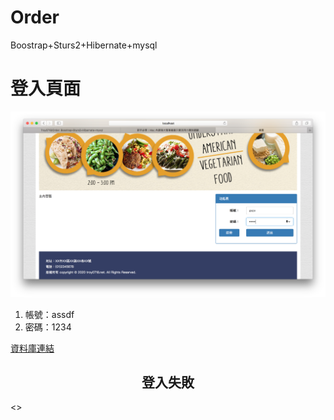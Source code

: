 # Order
Boostrap+Sturs2+Hibernate+mysql

<h1 align="center>簡易訂單管理系統</h1>
<h2 align="center">登入頁面</h2>

<img src="https://github.com/Troy0718/Order/blob/main/作品畫面/首頁.png">


<ol>
  <li>帳號：assdf</li>
  <li>密碼：1234</li>
</ol>
<a href="https://github.com/Troy0718/Order/tree/main/sql_script(database)">資料庫連結</a>

<h2 align="center">登入失敗</h2>
<>



